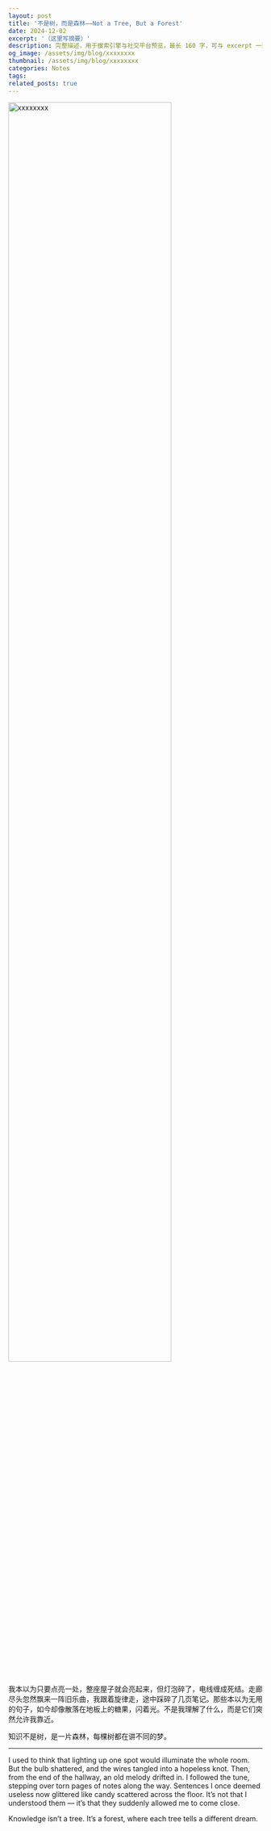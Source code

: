 ```yaml
---
layout: post
title: '不是树，而是森林——Not a Tree, But a Forest'
date: 2024-12-02
excerpt: '（这里写摘要）'
description: 完整描述，用于搜索引擎与社交平台预览，最长 160 字，可与 excerpt 一致
og_image: /assets/img/blog/xxxxxxxx
thumbnail: /assets/img/blog/xxxxxxxx
categories: Notes
tags: 
related_posts: true
---
```


<img src="/assets/img/blog/xxxxxxxx" style="width:80%;" alt="xxxxxxxx">

我本以为只要点亮一处，整座屋子就会亮起来，但灯泡碎了，电线缠成死结。走廊尽头忽然飘来一阵旧乐曲，我跟着旋律走，途中踩碎了几页笔记。那些本以为无用的句子，如今却像散落在地板上的糖果，闪着光。不是我理解了什么，而是它们突然允许我靠近。

知识不是树，是一片森林，每棵树都在讲不同的梦。

---

I used to think that lighting up one spot would illuminate the whole room. But the bulb shattered, and the wires tangled into a hopeless knot. Then, from the end of the hallway, an old melody drifted in. I followed the tune, stepping over torn pages of notes along the way. Sentences I once deemed useless now glittered like candy scattered across the floor. It’s not that I understood them — it’s that they suddenly allowed me to come close.

Knowledge isn’t a tree. It’s a forest, where each tree tells a different dream.